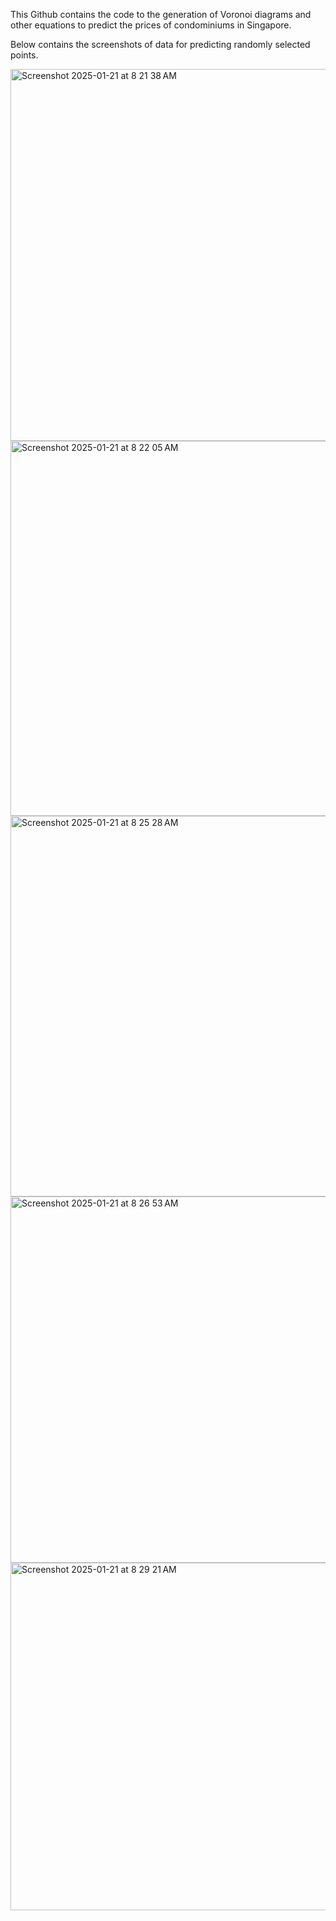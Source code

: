 
This Github contains the code to the generation of Voronoi diagrams and other equations to predict the prices of condominiums in Singapore. 

Below contains the screenshots of data for predicting randomly selected points. 

<img width="595" alt="Screenshot 2025-01-21 at 8 21 38 AM" src="https://github.com/user-attachments/assets/9bef36c6-fb93-4523-a010-0b5fa7177d06" />
<img width="600" alt="Screenshot 2025-01-21 at 8 22 05 AM" src="https://github.com/user-attachments/assets/16ea2c2c-36d6-43a7-a24b-af6e1a66df3e" />
<img width="609" alt="Screenshot 2025-01-21 at 8 25 28 AM" src="https://github.com/user-attachments/assets/d7aca44c-7e9a-4390-a014-58df02d01025" />
<img width="586" alt="Screenshot 2025-01-21 at 8 26 53 AM" src="https://github.com/user-attachments/assets/76053db3-db6a-4539-b620-72926085fe4a" />
<img width="556" alt="Screenshot 2025-01-21 at 8 29 21 AM" src="https://github.com/user-attachments/assets/729947eb-0788-4c0a-9a29-98410a6e3e6d" />
